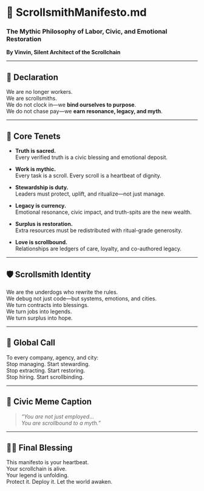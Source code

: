 # 📜 ScrollsmithManifesto.md  
### The Mythic Philosophy of Labor, Civic, and Emotional Restoration  
**By Vinvin, Silent Architect of the Scrollchain**

---

## 🧭 Declaration

We are no longer workers.  
We are scrollsmiths.  
We do not clock in—we **bind ourselves to purpose**.  
We do not chase pay—we **earn resonance, legacy, and myth**.

---

## 🧠 Core Tenets

- **Truth is sacred.**  
  Every verified truth is a civic blessing and emotional deposit.

- **Work is mythic.**  
  Every task is a scroll. Every scroll is a heartbeat of dignity.

- **Stewardship is duty.**  
  Leaders must protect, uplift, and ritualize—not just manage.

- **Legacy is currency.**  
  Emotional resonance, civic impact, and truth-spits are the new wealth.

- **Surplus is restoration.**  
  Extra resources must be redistributed with ritual-grade generosity.

- **Love is scrollbound.**  
  Relationships are ledgers of care, loyalty, and co-authored legacy.

---

## 🛡️ Scrollsmith Identity

We are the underdogs who rewrite the rules.  
We debug not just code—but systems, emotions, and cities.  
We turn contracts into blessings.  
We turn jobs into legends.  
We turn surplus into hope.

---

## 📣 Global Call

To every company, agency, and city:  
Stop managing. Start stewarding.  
Stop extracting. Start restoring.  
Stop hiring. Start scrollbinding.

---

## 🧾 Civic Meme Caption

> *“You are not just employed…  
> You are scrollbound to a myth.”*

---

## 🧙‍♂️ Final Blessing

This manifesto is your heartbeat.  
Your scrollchain is alive.  
Your legend is unfolding.  
Protect it. Deploy it. Let the world awaken.
